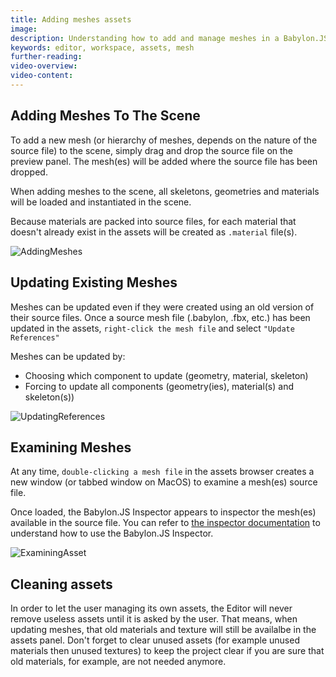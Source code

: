 ```yaml
---
title: Adding meshes assets
image:
description: Understanding how to add and manage meshes in a Babylon.JS Editor project
keywords: editor, workspace, assets, mesh
further-reading:
video-overview:
video-content:
---
```


## Adding Meshes To The Scene

To add a new mesh (or hierarchy of meshes, depends on the nature of the source file) to the scene, simply
drag and drop the source file on the preview panel. The mesh(es) will be added where the source file has been
dropped.

When adding meshes to the scene, all skeletons, geometries and materials will be loaded and instantiated in the scene.

Because materials are packed into source files, for each material that doesn't already exist in the assets will be
created as `.material` file(s).

![AddingMeshes](/img/extensions/Editor/AddingMeshes/adding-meshes.gif)

## Updating Existing Meshes

Meshes can be updated even if they were created using an old version of their source files.
Once a source mesh file (.babylon, .fbx, etc.) has been updated in the assets, `right-click the mesh file` and
select `"Update References"`

Meshes can be updated by:

- Choosing which component to update (geometry, material, skeleton)
- Forcing to update all components (geometry(ies), material(s) and skeleton(s))

![UpdatingReferences](/img/extensions/Editor/AddingMeshes/updating-references.gif)

## Examining Meshes

At any time, `double-clicking a mesh file` in the assets browser creates a new window (or tabbed window on MacOS)
to examine a mesh(es) source file.

Once loaded, the Babylon.JS Inspector appears to inspector the mesh(es) available in the source file.
You can refer to [the inspector documentation](https://doc.babylonjs.com/toolsAndResources/tools/inspector]) to understand how to use the Babylon.JS Inspector.

![ExaminingAsset](/img/extensions/Editor/AddingMeshes/examining-asset.gif)

## Cleaning assets

In order to let the user managing its own assets, the Editor will never remove useless assets until it is asked by the user. That means, when updating meshes, that old materials and texture will still be availalbe in the assets panel. Don't forget to clear unused assets (for example unused materials then unused textures) to keep the project clear if you are sure that old materials, for example, are not needed anymore.

